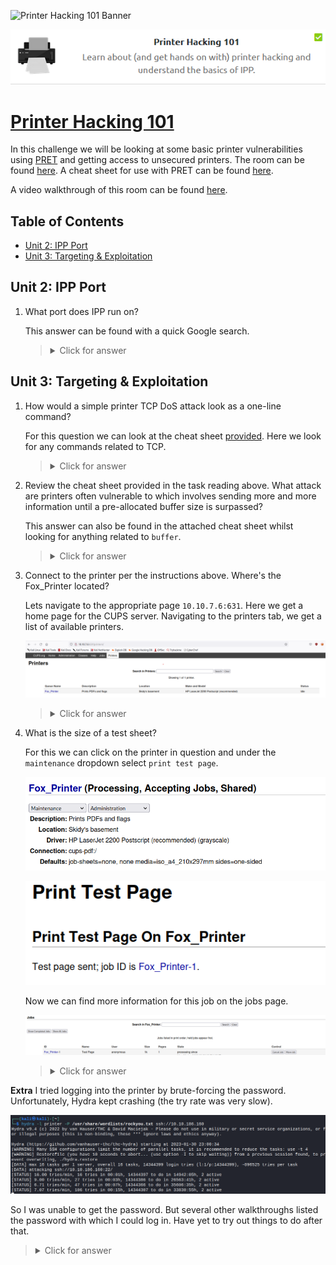 ![Printer Hacking 101 Banner](https://assets.tryhackme.com/room-banners/printerhacking101.png)

<p align="center">
   <img src="https://github.com/Kevinovitz/TryHackMe_Writeups/blob/main/printerhacking101/printerhacking101_Cover.png" alt="Printer Hacking 101">
</p>

# [Printer Hacking 101](https://github.com/Kevinovitz/TryHackMe_Writeups/tree/main/printerhacking101)

In this challenge we will be looking at some basic printer vulnerabilities using [PRET](https://github.com/RUB-NDS/PRET) and getting access to unsecured printers. The room can be found [here](https://tryhackme.com/room/printerhacking101). A cheat sheet for use with PRET can be found [here](http://hacking-printers.net/wiki/index.php/Printer_Security_Testing_Cheat_Sheet).

A video walkthrough of this room can be found [here](https://www.youtube.com/watch?v=7kcLbblwU9Y).

## Table of Contents

- [Unit 2: IPP Port](#unit-2-ipp-port)
- [Unit 3: Targeting & Exploitation](#unit-3-targeting-exploitation)

## Unit 2: IPP Port

1. What port does IPP run on?

   This answer can be found with a quick Google search.

   ><details><summary>Click for answer</summary>631</details>

## Unit 3: Targeting & Exploitation


1. How would a simple printer TCP DoS attack look as a one-line command?

   For this question we can look at the cheat sheet [provided](http://hacking-printers.net/wiki/index.php/Printer_Security_Testing_Cheat_Sheet). Here we look for any commands related to TCP.

   ><details><summary>Click for answer</summary>while true; do nc printer 9100; done</details>

2. Review the cheat sheet provided in the task reading above. What attack are printers often vulnerable to which involves sending more and more information until a pre-allocated buffer size is surpassed?

   This answer can also be found in the attached cheat sheet whilst looking for anything related to `buffer`.

   ><details><summary>Click for answer</summary>Buffer Overflow</details>

3. Connect to the printer per the instructions above. Where's the Fox_Printer located?

   Lets navigate to the appropriate page `10.10.7.6:631`. Here we get a home page for the CUPS server. Navigating to the printers tab, we get a list of available printers.
   
   ![Website Printers](https://github.com/Kevinovitz/TryHackMe_Writeups/blob/main/printerhacking101/Website_Printers.png)

   ><details><summary>Click for answer</summary>Skidy's basement</details>

4. What is the size of a test sheet?

   For this we can click on the printer in question and under the `maintenance` dropdown select `print test page`.
   
   ![Website Printer](https://github.com/Kevinovitz/TryHackMe_Writeups/blob/main/printerhacking101/Website_Printer.png)
   
   ![Test Page](https://github.com/Kevinovitz/TryHackMe_Writeups/blob/main/printerhacking101/Website_Test_Page.png)
   
   Now we can find more information for this job on the jobs page.
   
   ![Test Job](https://github.com/Kevinovitz/TryHackMe_Writeups/blob/main/printerhacking101/Website_Test_Job.png)

   ><details><summary>Click for answer</summary>1k</details>

**Extra** I tried logging into the printer by brute-forcing the password. Unfortunately, Hydra kept crashing (the try rate was very slow). 

![Hydra Attempt](https://github.com/Kevinovitz/TryHackMe_Writeups/blob/main/printerhacking101/Printer_Hydra.png)

So I was unable to get the password. But several other walkthroughs listed the password with which I could log in. Have yet to try out things to do after that.

><details><summary>Click for answer</summary>password123</details>
